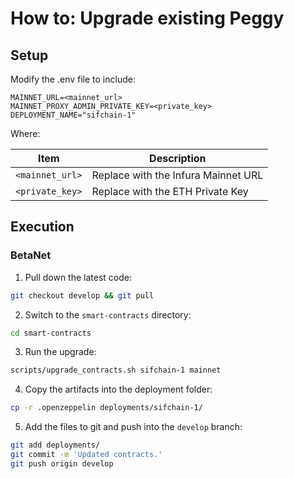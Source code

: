 # How to: Upgrade existing Peggy

## Setup

Modify the .env file to include:

```
MAINNET_URL=<mainnet_url>
MAINNET_PROXY_ADMIN_PRIVATE_KEY=<private_key>
DEPLOYMENT_NAME="sifchain-1"  
```

Where:

|Item|Description|
|----|-----------|
|`<mainnet_url>`|Replace with the Infura Mainnet URL|
|`<private_key>`|Replace with the ETH Private Key|

## Execution

### BetaNet

1. Pull down the latest code:

```bash
git checkout develop && git pull
```

2. Switch to the `smart-contracts` directory:

```bash
cd smart-contracts
```

3. Run the upgrade:

```bash
scripts/upgrade_contracts.sh sifchain-1 mainnet
```

4. Copy the artifacts into the deployment folder:

```bash
cp -r .openzeppelin deployments/sifchain-1/
```

5. Add the files to git and push into the `develop` branch:

```bash
git add deployments/
git commit -m 'Updated contracts.'
git push origin develop
```
